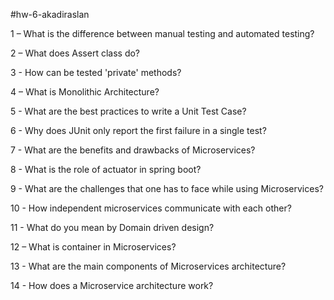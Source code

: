 #hw-6-akadiraslan

1 – What is the difference between manual testing and automated testing?

2 – What does Assert class do?

3 - How can be tested 'private' methods?

4 – What is Monolithic Architecture?

5 - What are the best practices to write a Unit Test Case?

6 - Why does JUnit only report the first failure in a single test?

7 - What are the benefits and drawbacks of Microservices?

8 - What is the role of actuator in spring boot?

9 - What are the challenges that one has to face while using Microservices?

10 - How independent microservices communicate with each other?

11 - What do you mean by Domain driven design?

12 – What is container in Microservices?

13 - What are the main components of Microservices architecture?

14 - How does a Microservice architecture work?
